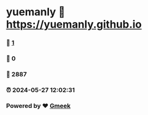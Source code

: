 # yuemanly :link: https://yuemanly.github.io 
### :page_facing_up: [1](https://yuemanly.github.io/tag.html) 
### :speech_balloon: 0 
### :hibiscus: 2887 
### :alarm_clock: 2024-05-27 12:02:31 
### Powered by :heart: [Gmeek](https://github.com/Meekdai/Gmeek)

